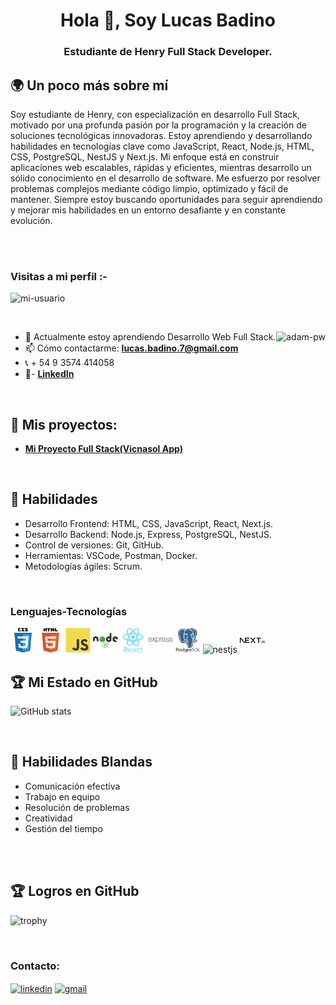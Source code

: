 <h1 align="center">Hola 👋, Soy Lucas Badino</h1>
<h3 align="center">Estudiante de Henry Full Stack Developer.</h3>


## 🌍 Un poco más sobre mí
Soy estudiante de Henry, con especialización en desarrollo Full Stack, motivado por una profunda pasión por la programación y la creación de soluciones tecnológicas innovadoras. Estoy aprendiendo y desarrollando habilidades en tecnologías clave como JavaScript, React, Node.js, HTML, CSS, PostgreSQL, NestJS y Next.js. Mi enfoque está en construir aplicaciones web escalables, rápidas y eficientes, mientras desarrollo un sólido conocimiento en el desarrollo de software. Me esfuerzo por resolver problemas complejos mediante código limpio, optimizado y fácil de mantener. Siempre estoy buscando oportunidades para seguir aprendiendo y mejorar mis habilidades en un entorno desafiante y en constante evolución.

<br>

<br>

<p align="right"> 
  <h3>Visitas a mi perfil :-</h3> 
  <img src="https://komarev.com/ghpvc/?username=lucasbadino&label=Profile%20views&color=0e75b6&style=flat" alt="mi-usuario" /> 
</p>

<br>

<p><img align="right" src="https://github.com/Adam-pw/Adam-pw/blob/main/animation_500_kxa883sd.gif" alt="adam-pw" /></p>

- 🌱 Actualmente estoy aprendiendo Desarrollo Web Full Stack.
- 📫 Cómo contactarme: **lucas.badino.7@gmail.com**
- 📞 + 54 9 3574 414058
- 🔗- [**LinkedIn**](https://www.linkedin.com/in/lucas-badino-9973ba143)

<br>

## 🚀 Mis proyectos:
- [**Mi Proyecto Full Stack(Vicnasol App)**](https://vicnasol-henry.vercel.app/)


<br>

## 🌟 Habilidades
- Desarrollo Frontend: HTML, CSS, JavaScript, React, Next.js.
- Desarrollo Backend: Node.js, Express, PostgreSQL, NestJS.
- Control de versiones: Git, GitHub.
- Herramientas: VSCode, Postman, Docker.
- Metodologías ágiles: Scrum.

<br>
<h3 align="left">Lenguajes-Tecnologías</h3>
<p align="left">
  <img src="https://raw.githubusercontent.com/devicons/devicon/master/icons/css3/css3-original-wordmark.svg" alt="css3" width="40" height="40" />
  <img src="https://raw.githubusercontent.com/devicons/devicon/master/icons/html5/html5-original-wordmark.svg" alt="html5" width="40" height="40" />
  <img src="https://raw.githubusercontent.com/devicons/devicon/master/icons/javascript/javascript-original.svg" alt="javascript" width="40" height="40" />
  <img src="https://raw.githubusercontent.com/devicons/devicon/master/icons/nodejs/nodejs-original-wordmark.svg" alt="nodejs" width="40" height="40" />
  <img src="https://raw.githubusercontent.com/devicons/devicon/master/icons/react/react-original-wordmark.svg" alt="react" width="40" height="40" />
  <img src="https://raw.githubusercontent.com/devicons/devicon/master/icons/express/express-original-wordmark.svg" alt="express" width="40" height="40" />
  <img src="https://raw.githubusercontent.com/devicons/devicon/master/icons/postgresql/postgresql-original-wordmark.svg" alt="postgresql" width="40" height="40" />
  <img src="https://www.aalpha.net/wp-content/uploads/2023/05/nest-js-logo.png" alt="nestjs" width="40" height="40" />
  <img src="https://raw.githubusercontent.com/devicons/devicon/master/icons/nextjs/nextjs-original-wordmark.svg" alt="nextjs" width="40" height="40" />
</p>


## 🏆 Mi Estado en GitHub
![GitHub stats](https://github-readme-stats.vercel.app/api?username=lucasbadino&show_icons=true&theme=radical)

<br>

## 🤝 Habilidades Blandas
- Comunicación efectiva
- Trabajo en equipo
- Resolución de problemas
- Creatividad
- Gestión del tiempo

<br>

<br>

## 🏆 Logros en GitHub
![trophy](https://github-profile-trophy.vercel.app/?username=lucasbadino&row=1&column=3&theme=darkhub)

<br>


<h3 align="left">Contacto:</h3>
<p align="left">
  <a href="https://www.linkedin.com/in/lucas-badino-9973ba143/" target="blank"><img align="center" src="https://raw.githubusercontent.com/rahuldkjain/github-profile-readme-generator/master/src/images/icons/Social/linked-in-alt.svg" alt="linkedin" height="30" width="40" /></a>
  <a href="mailto:lucas.badino.7@gmail.com" target="blank">
    <img align="center" src="https://encrypted-tbn0.gstatic.com/images?q=tbn:ANd9GcRzt-DuvGbfrUQxMPLWYdKgLjxl_bTMX76sxQ&s" alt="gmail" height="30" width="40" />
  </a>
</p>

<br>

